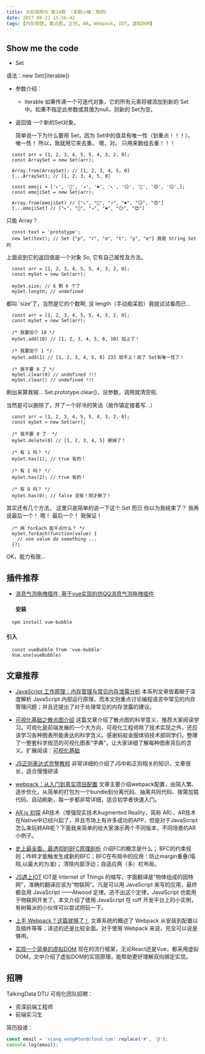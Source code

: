 ```yaml
---
title: 大前端周刊 第14期 （本期小编：陶明）
date: 2017-09-22 15:56:42
tags: [内存管理, 散点图, 正则, AR, Webpack, IOT, 虚拟DOM]
---
```

## Show me the code

* Set

语法：new Set([iterable])

- 参数介绍：
  - iterable
  如果传递一个可迭代对象，它的所有元素将被添加到新的 Set中。如果不指定此参数或其值为null，则新的 Set为空。

- 返回值
  一个新的Set对象。

  简单说一下为什么要用 Set，因为 Set中的值具有唯一性（划重点！！！）。
  唯一性！
  所以，我就用它来去重。
  嗯，对。
  只用来数组去重！！！

```
  const arr = [1, 2, 3, 4, 5, 5, 4, 3, 2, 0];
  const ArraySet = new Set(arr);

  Array.from(ArraySet); // [1, 2, 3, 4, 5, 0]
  [...ArraySet]; // [1, 2, 3, 4, 5, 0]

  const emoji = ['↖', '💎', '↗', '♠', '↖', '😏', '💎', '😍', '😏',];
  const emojiSet = new Set(arr);
  
  Array.from(emojiSet) // ["↖", "💎", "↗", "♠", "😏", "😍"]
  [...emojiSet] // ["↖", "💎", "↗", "♠", "😏", "😍"]
```
  只能 Array？
```
  const text = 'prototype';
  new Set(text); // Set {"p", "r", "o", "t", "y", "e"} 我是 String Set的
```
  上面说到它的返回值是一个对象
  So, 它有自己属性及方法。
```
  const arr = [1, 2, 3, 4, 5, 5, 4, 3, 2, 0];
  const mySet = new Set(arr);
  
  mySet.size; // 6 剩 6 个了
  mySet.length; // undefined
```
  都叫 'size'了，当然是它的个数啊,
  没 length（手动痴呆脸）我就试试看而已...
```
  const arr = [1, 2, 3, 4, 5, 5, 4, 3, 2, 0];
  const mySet = new Set(arr);

  /* 我要加个 10 */
  mySet.add(10) // [1, 2, 3, 4, 5, 0, 10] 加上了！

  /* 我要加个 1 */
  mySet.add(1) // [1, 2, 3, 4, 5, 0] 233 加不上！说了 Set有唯一性了！

  /* 我不要 0 了 */
  mySet.clear(0) // undefined !!!
  mySet.clear() // undefined !!!
```
  刷出来算我输...
  Set.prototype.clear()，没参数，调用就清空啦.

  当然是可以删除了，开了一个好冷的笑话（故作镇定接着写...）
```
  const arr = [1, 2, 3, 4, 5, 5, 4, 3, 2, 0];
  const mySet = new Set(arr);
  
  /* 我不要 0 了  */
  mySet.delete(0) // [1, 2, 3, 4, 5] 删掉了！

  /* 有 1 吗？ */
  mySet.has(1); // true 有的！

  /* 有 2 吗？ */
  mySet.has(2); // true 有的！

  /* 有 0 吗？ */
  mySet.has(0); // false 没有！刚才删了！
```
  其实还有几个方法，
  这里只是简单的说一下这个 Set 而已
  你以为我结束了？
  我再说最后一个！
  嗯！
  最后一个！
  我保证！
```
  /* 用 forEach 能干点什么？ */
  mySet.forEach(function(value) {
    // use value do something ...
  });
```
  OK，能力有限...

## 插件推荐

- [消息气泡拖拽插件, 基于vue实现的仿QQ消息气泡拖拽插件](https://github.com/lucefer/vue-bubble)
  #### 安装 
```
  npm install vue-bubble
```

  #### 引入 
```
  const vueBubble from 'vue-bubble'
  Vue.use(vueBubble)
```

## 文章推荐

- [JavaScript 工作原理：内存管理与常见内存泄露分析](https://segmentfault.com/a/1190000011229300)
  本系列文章皆着眼于深度解析 JavaScript 内部运行原理，而本文则重点讨论编程语言中常见的内存管理问题；并且还提出了对于处理常见的内存泄露的建议。

- [可视化基础之散点图介绍](https://antv.alipay.com/vis/doc/chart/details/scatter-plot.html)
  这篇文章介绍了散点图的科学意义，推荐大家阅读学习。可视化是前端发展的一个大方向，可视化工程师除了技术实现之外，还应该学习各种图表所能表达的科学含义。感谢蚂蚁金服体验技术部同学们，整理了一整套科学规范的可视化图表“字典”，让大家详细了解每种图表背后的含义。扩展阅读：[可视化基础](https://antv.alipay.com/vis/doc/chart/classify/compare.html)

- [JS正则表达式完整教程](https://juejin.im/post/5965943ff265da6c30653879)
  非常详细的介绍了JS中和正则相关的知识，文章很长，适合慢慢研读

- [webpack：从入门到真实项目配置](https://juejin.im/post/59bb37fa6fb9a00a554f89d2)
  文章主要介绍webpack配置，由简入繁、逐步优化，从简单的打包为一个bundle到分离代码、抽离共同代码、按需加载代码、自动刷新，每一步都非常详细，适合初学者快速入门。

- [AR.js 初探](https://zhuanlan.zhihu.com/p/26364493)
  AR技术（增强现实技术Augmented Reality，简称 AR），AR技术在Native中已经兴起了，并且市场上有许多成功的APP，但是对于JavaScript怎么来玩转AR呢？下面我来简单的给大家演示两个不同版本，不同场景的AR小例子。

- [史上最全面、最透彻的BFC原理剖析](https://github.com/zuopf769/notebook/blob/master/fe/BFC%E5%8E%9F%E7%90%86%E5%89%96%E6%9E%90/README.md)
  介绍FC的概念是什么； BFC的约束规则；咋样才能触发生成新的BFC；BFC在布局中的应用：防止margin重叠(塌陷,以最大的为准)； 清除内部浮动；自适应两（多）栏布局。 

- [JS遇上IOT](https://zhuanlan.zhihu.com/p/29137921)
  IOT是 Internet of Things 的缩写，字面翻译是“物体组成的因特网”，准确的翻译应该为“物联网”。凡是可以用 JavaScript 来写的应用，最终都会用 JavaScript ——Atwood 定律。逃不出这个定律，JavaScript 也能用于物联网开发了。本文介绍了使用 JavaScript 在 ruff 开发平台上的小实例，有树莓派的小伙伴可以尝试把玩一下。

- [上手 Webpack ? 这篇就够了！](https://segmentfault.com/a/1190000010921801)
  文章系统的概述了 Webpack 从安装到配置以及插件等等；讲述的还是比较全面。对于使用 Webpack 来说，完全可以说是够用。

- [实现一个简单的虚拟DOM](http://www.cnblogs.com/giggle/p/7538533.html)
  现在的流行框架，无论React还是Vue，都采用虚拟DOM。文中介绍了虚拟DOM的实现原理，能帮助更好理解双向绑定实现。

## 招聘
TalkingData DTU 可视化团队招聘：
* 资深前端工程师
* 前端实习生

简历投递：
``` javascript
const email = 'xiang.wang#tendcloud.com'.replace('#', '@');
console.log(email);
```
